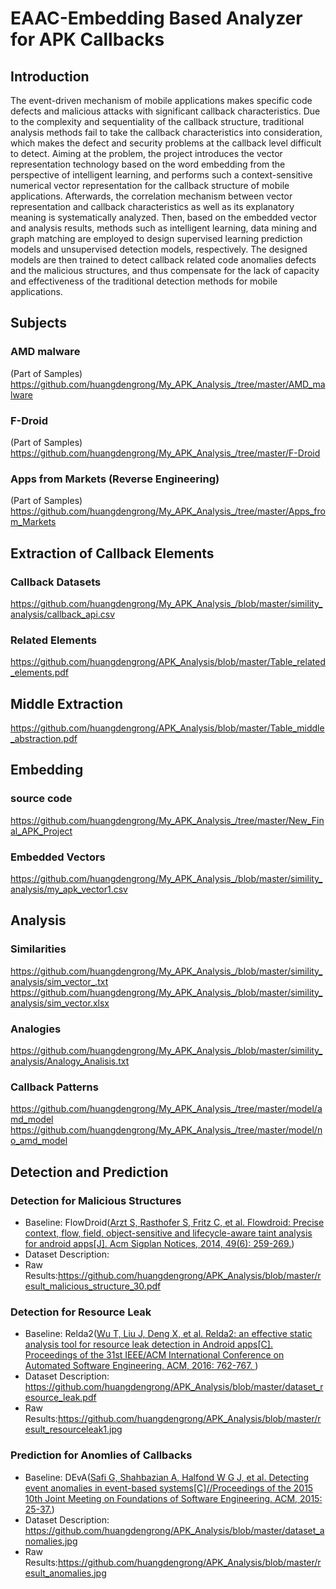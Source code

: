 # EAAC-Embedding Based Analyzer for APK Callbacks


## Introduction
The event-driven mechanism of mobile applications makes specific code defects and malicious attacks with significant callback characteristics. Due to the complexity and sequentiality of the callback structure, traditional analysis methods fail to take the callback characteristics into consideration, which makes the defect and security problems at the callback level difficult to detect. Aiming at the problem, the project introduces the vector representation technology based on the word embedding from the perspective of intelligent learning, and performs such a context-sensitive numerical vector representation for the callback structure of mobile applications. Afterwards, the correlation mechanism between vector representation and callback characteristics as well as its explanatory meaning is systematically analyzed. Then, based on the embedded vector and analysis results, methods such as intelligent learning, data mining and graph matching are employed to design supervised learning prediction models and unsupervised detection models, respectively. The designed models are then trained to detect callback related code anomalies defects and the malicious structures, and thus compensate for the lack of capacity and effectiveness of the traditional detection methods for mobile applications.

## Subjects
### AMD malware 
(Part of Samples)
https://github.com/huangdengrong/My_APK_Analysis_/tree/master/AMD_malware
### F-Droid
(Part of Samples)
https://github.com/huangdengrong/My_APK_Analysis_/tree/master/F-Droid
### Apps from Markets (Reverse Engineering)
(Part of Samples)
https://github.com/huangdengrong/My_APK_Analysis_/tree/master/Apps_from_Markets

## Extraction of Callback Elements 
### Callback Datasets
https://github.com/huangdengrong/My_APK_Analysis_/blob/master/simility_analysis/callback_api.csv
### Related Elements
https://github.com/huangdengrong/APK_Analysis/blob/master/Table_related_elements.pdf

## Middle Extraction
https://github.com/huangdengrong/APK_Analysis/blob/master/Table_middle_abstraction.pdf

## Embedding
### source code
https://github.com/huangdengrong/My_APK_Analysis_/tree/master/New_Final_APK_Project
### Embedded Vectors
https://github.com/huangdengrong/My_APK_Analysis_/blob/master/simility_analysis/my_apk_vector1.csv

## Analysis
### Similarities
https://github.com/huangdengrong/My_APK_Analysis_/blob/master/simility_analysis/sim_vector_.txt
https://github.com/huangdengrong/My_APK_Analysis_/blob/master/simility_analysis/sim_vector.xlsx
### Analogies
https://github.com/huangdengrong/My_APK_Analysis_/blob/master/simility_analysis/Analogy_Analisis.txt
### Callback Patterns
https://github.com/huangdengrong/My_APK_Analysis_/tree/master/model/amd_model
https://github.com/huangdengrong/My_APK_Analysis_/tree/master/model/no_amd_model

## Detection and Prediction
### Detection for Malicious Structures
- Baseline: FlowDroid(<u>Arzt S, Rasthofer S, Fritz C, et al. Flowdroid: Precise context, flow, field, object-sensitive and lifecycle-aware taint analysis for android apps[J]. Acm Sigplan Notices, 2014, 49(6): 259-269.</u>)
- Dataset Description:
- Raw Results:https://github.com/huangdengrong/APK_Analysis/blob/master/result_malicious_structure_30.pdf

### Detection for Resource Leak
- Baseline: Relda2(<u>Wu T, Liu J, Deng X, et al. Relda2: an effective static analysis tool for resource leak detection in Android apps[C]. Proceedings of the 31st IEEE/ACM International Conference on Automated Software Engineering. ACM, 2016: 762-767. </u>)
- Dataset Description: https://github.com/huangdengrong/APK_Analysis/blob/master/dataset_resource_leak.pdf
- Raw Results:https://github.com/huangdengrong/APK_Analysis/blob/master/result_resourceleak1.jpg

### Prediction for Anomlies of Callbacks
- Baseline: DEvA(<u>Safi G, Shahbazian A, Halfond W G J, et al. Detecting event anomalies in event-based systems[C]//Proceedings of the 2015 10th Joint Meeting on Foundations of Software Engineering. ACM, 2015: 25-37.</u>)
- Dataset Description: https://github.com/huangdengrong/APK_Analysis/blob/master/dataset_anomalies.jpg
- Raw Results:https://github.com/huangdengrong/APK_Analysis/blob/master/result_anomalies.jpg

